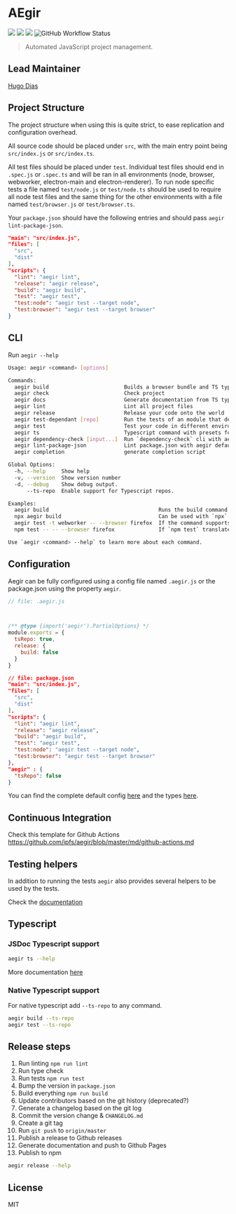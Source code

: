# AEgir
[![](https://img.shields.io/badge/made%20by-Protocol%20Labs-blue.svg?style=flat-square)](https://protocol.ai)
[![](https://img.shields.io/badge/project-IPFS-blue.svg?style=flat-square)](https://ipfs.io/)
[![](https://img.shields.io/badge/freenode-%23ipfs-blue.svg?style=flat-square)](http://webchat.freenode.net/?channels=%23ipfs)
![GitHub Workflow Status](https://img.shields.io/github/workflow/status/ipfs/aegir/ci/master?style=flat-square)

> Automated JavaScript project management.

## Lead Maintainer

[Hugo Dias](https://github.com/hugomrdias)

## Project Structure

The project structure when using this is quite strict, to ease replication and configuration overhead.

All source code should be placed under `src`, with the main entry point being `src/index.js` or `src/index.ts`.

All test files should be placed under `test`. Individual test files should end in `.spec.js` or `.spec.ts` and will be ran in all environments (node, browser, webworker, electron-main and electron-renderer). To run node specific tests a file named `test/node.js` or `test/node.ts` should be used to require all node test files and the same thing for the other environments with a file named `test/browser.js` or `test/browser.ts`.

Your `package.json` should have the following entries and should pass `aegir lint-package-json`.

```json
"main": "src/index.js",
"files": [
  "src",
  "dist"
],
"scripts": {
  "lint": "aegir lint",
  "release": "aegir release",
  "build": "aegir build",
  "test": "aegir test",
  "test:node": "aegir test --target node",
  "test:browser": "aegir test --target browser"
}
```

## CLI

Run `aegir --help`

```bash
Usage: aegir <command> [options]

Commands:
  aegir build                        Builds a browser bundle and TS type declarations from the `src` folder.
  aegir check                        Check project
  aegir docs                         Generate documentation from TS type declarations.
  aegir lint                         Lint all project files
  aegir release                      Release your code onto the world
  aegir test-dependant [repo]        Run the tests of an module that depends on this module to see if the current changes have caused a regression
  aegir test                         Test your code in different environments
  aegir ts                           Typescript command with presets for specific tasks.
  aegir dependency-check [input...]  Run `dependency-check` cli with aegir defaults.                                                                                                                              [aliases: dep-check, dep]
  aegir lint-package-json            Lint package.json with aegir defaults.                                                                                                                                    [aliases: lint-package, lpj]
  aegir completion                   generate completion script

Global Options:
  -h, --help     Show help                                                                                                                                                                                                        [boolean]
  -v, --version  Show version number                                                                                                                                                                                              [boolean]
  -d, --debug    Show debug output.                                                                                                                                                                              [boolean] [default: false]
      --ts-repo  Enable support for Typescript repos.                                                                                                                                                            [boolean] [default: false]

Examples:
  aegir build                                   Runs the build command to bundle JS code for the browser.
  npx aegir build                               Can be used with `npx` to use a local version
  aegir test -t webworker -- --browser firefox  If the command supports `--` can be used to forward options to the underlying tool.
  npm test -- -- --browser firefox              If `npm test` translates to `aegir test -t browser` and you want to forward options you need to use `-- --` instead.

Use `aegir <command> --help` to learn more about each command.
```

## Configuration
Aegir can be fully configured using a config file named `.aegir.js` or the package.json using the property `aegir`.

```js
// file: .aegir.js



/** @type {import('aegir').PartialOptions} */
module.exports = {
  tsRepo: true,
  release: {
    build: false
  }
}
```

```json
// file: package.json
"main": "src/index.js",
"files": [
  "src",
  "dist"
],
"scripts": {
  "lint": "aegir lint",
  "release": "aegir release",
  "build": "aegir build",
  "test": "aegir test",
  "test:node": "aegir test --target node",
  "test:browser": "aegir test --target browser"
},
"aegir" : {
  "tsRepo": false
}
```
You can find the complete default config [here](https://github.com/ipfs/aegir/blob/master/src/config/user.js#L12) and the types [here](https://github.com/ipfs/aegir/blob/master/src/types.d.ts).

## Continuous Integration
Check this template for Github Actions https://github.com/ipfs/aegir/blob/master/md/github-actions.md

## Testing helpers
In addition to running the tests `aegir` also provides several helpers to be used by the tests.

Check the [documentation](https://ipfs.github.io/aegir/)


## Typescript

### JSDoc Typescript support

```bash
aegir ts --help
```
More documentation [here](https://github.com/ipfs/aegir/blob/master/md/ts-jsdoc.md)

### Native Typescript support
For native typescript add `--ts-repo` to any command.
```bash
aegir build --ts-repo
aegir test --ts-repo
```

## Release steps

1. Run linting `npm run lint`
2. Run type check
3. Run tests `npm run test`
4. Bump the version in `package.json`
5. Build everything `npm run build`
6. Update contributors based on the git history (deprecated?)
7. Generate a changelog based on the git log
8. Commit the version change & `CHANGELOG.md`
9. Create a git tag
10. Run `git push` to `origin/master`
11. Publish a release to Github releases
12. Generate documentation and push to Github Pages
13. Publish to npm

```bash
aegir release --help
```

## License

MIT

